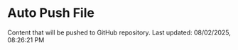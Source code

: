# Auto Push File

Content that will be pushed to GitHub repository.
Last updated: 08/02/2025, 08:26:21 PM